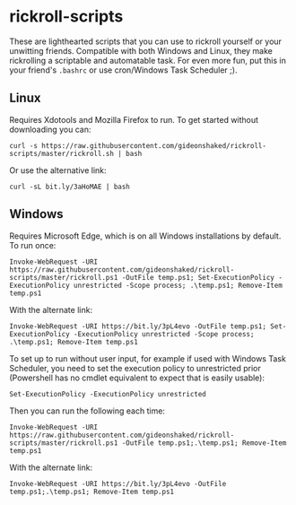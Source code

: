 # rickroll-scripts

These are lighthearted scripts that you can use to rickroll yourself or your unwitting friends. Compatible with both Windows and Linux, they make rickrolling a scriptable and automatable task. For even more fun, put this in your friend's `.bashrc` or use cron/Windows Task Scheduler ;).

## Linux

Requires Xdotools and Mozilla Firefox to run. To get started without downloading you can:

```shell
curl -s https://raw.githubusercontent.com/gideonshaked/rickroll-scripts/master/rickroll.sh | bash
```

Or use the alternative link:

```shell
curl -sL bit.ly/3aHoMAE | bash
```

## Windows

Requires Microsoft Edge, which is on all Windows installations by default.
To run once:

```posh
Invoke-WebRequest -URI https://raw.githubusercontent.com/gideonshaked/rickroll-scripts/master/rickroll.ps1 -OutFile temp.ps1; Set-ExecutionPolicy -ExecutionPolicy unrestricted -Scope process; .\temp.ps1; Remove-Item temp.ps1
```

With the alternate link:

```posh
Invoke-WebRequest -URI https://bit.ly/3pL4evo -OutFile temp.ps1; Set-ExecutionPolicy -ExecutionPolicy unrestricted -Scope process; .\temp.ps1; Remove-Item temp.ps1
```

To set up to run without user input, for example if used with Windows Task Scheduler, you need to set the execution policy to unrestricted prior (Powershell has no cmdlet equivalent to expect that is easily usable):

```posh
Set-ExecutionPolicy -ExecutionPolicy unrestricted
```

Then you can run the following each time:

```posh
Invoke-WebRequest -URI https://raw.githubusercontent.com/gideonshaked/rickroll-scripts/master/rickroll.ps1 -OutFile temp.ps1;.\temp.ps1; Remove-Item temp.ps1
```

With the alternate link:

```posh
Invoke-WebRequest -URI https://bit.ly/3pL4evo -OutFile temp.ps1;.\temp.ps1; Remove-Item temp.ps1
```
